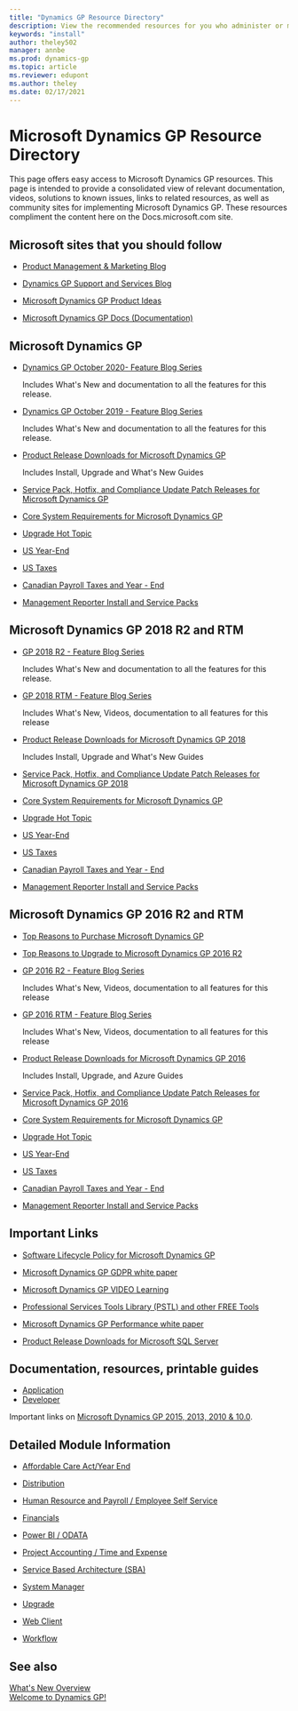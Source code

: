 ```yaml
---
title: "Dynamics GP Resource Directory"
description: View the recommended resources for you who administer or manage Dynamics GP.
keywords: "install"
author: theley502
manager: annbe
ms.prod: dynamics-gp
ms.topic: article
ms.reviewer: edupont
ms.author: theley
ms.date: 02/17/2021
---
```

# Microsoft Dynamics GP Resource Directory

This page offers easy access to Microsoft Dynamics GP resources. This page is intended to provide a consolidated view of relevant documentation, videos, solutions to known issues, links to related resources, as well as community sites for implementing Microsoft Dynamics GP. These resources compliment the content here on the Docs.microsoft.com site.

## Microsoft sites that you should follow

- [Product Management & Marketing Blog](https://community.dynamics.com/gp/b/gpteamblog)

- [Dynamics GP Support and Services Blog](https://community.dynamics.com/gp/b/dynamicsgp)
<!-- [Dynamics GP Developer Blog](https://msdn.microsoft.com/library/aa496082.aspx)
- [Dynamics Financial Reporting - Management Reporter](https://blogs.msdn.com/b/dynamics_financial_reporting/)-->

- [Microsoft Dynamics GP Product Ideas](https://experience.dynamics.com/ideas/categories/?forum=771cc5ac-c117-e811-8105-3863bb2e0320&forumName=Dynamics%20GP)

- [Microsoft Dynamics GP Docs (Documentation)](index.md)

## Microsoft Dynamics GP

- [Dynamics GP October 2020- Feature Blog Series](https://community.dynamics.com/gp/b/dynamicsgp/posts/microsoft-dynamics-gp-2020-new-feature-blog-series-schedule-410418203)

  Includes What's New and documentation to all the features for this release.  
- [Dynamics GP October 2019 - Feature Blog Series](https://community.dynamics.com/gp/b/dynamicsgp/posts/microsoft-dynamics-gp-2018-r3-new-feature-blog-series-schedule)

  Includes What's New and documentation to all the features for this release.
- [Product Release Downloads for Microsoft Dynamics GP](/dynamics/s-e/gp/MDGP2018_Release_Download_378)

  Includes Install, Upgrade and What's New Guides
- [Service Pack, Hotfix, and Compliance Update Patch Releases for Microsoft Dynamics GP](/dynamics/s-e/gp/MDGP2018_PatchReleases_377)
- [Core System Requirements for Microsoft Dynamics GP](installation/system-requirements-core.md)
- [Upgrade Hot Topic](https://docs.microsoft.com/dynamics/s-e/)
- [US Year-End](/dynamics/s-e/gp/usgpye2018_396)
- [US Taxes](/dynamics/s-e/gp/tugp2018_391)
- [Canadian Payroll Taxes and Year - End](/dynamics/s-e/gp/cagptuye2018_285)
- [Management Reporter Install and Service Packs](/dynamics/s-e/mr/mroverview_435)

## <a name="GP2018"></a>Microsoft Dynamics GP 2018 R2 and RTM

- [GP 2018 R2 - Feature Blog Series](https://community.dynamics.com/gp/b/dynamicsgp/archive/2018/09/24/microsoft-dynamics-gp-2018-r2-new-feature-blog-series-schedule)

  Includes What's New and documentation to all the features for this release.  
- [GP 2018 RTM - Feature Blog Series](https://community.dynamics.com/gp/b/dynamicsgp/archive/2017/10/25/microsoft-dynamics-gp-2018-new-feature-blog-series-schedule)

  Includes What's New, Videos, documentation to all features for this release
- [Product Release Downloads for Microsoft Dynamics GP 2018](/dynamics/s-e/gp/MDGP2018_Release_Download_378)

  Includes Install, Upgrade and What's New Guides
- [Service Pack, Hotfix, and Compliance Update Patch Releases for Microsoft Dynamics GP 2018](/dynamics/s-e/gp/MDGP2018_PatchReleases_377)
- [Core System Requirements for Microsoft Dynamics GP](installation/system-requirements-core.md)  
- [Upgrade Hot Topic](https://docs.microsoft.com/dynamics/s-e/)
- [US Year-End](/dynamics/s-e/gp/usgpye2018_396)
- [US Taxes](/dynamics/s-e/gp/tugp2018_391)
- [Canadian Payroll Taxes and Year - End](/dynamics/s-e/gp/cagptuye2018_285)
- [Management Reporter Install and Service Packs](/dynamics/s-e/mr/mroverview_435)

## Microsoft Dynamics GP 2016 R2 and RTM

- [Top Reasons to Purchase Microsoft Dynamics GP](https://mbs.microsoft.com/files/customer/GP/Learning/Systemreq/MicrosoftDynamicsGP2016TopReasonsToBuy.pdf)
- [Top Reasons to Upgrade to Microsoft Dynamics GP 2016 R2](https://mbs.microsoft.com/files/customer/GP/Learning/Systemreq/MicrosoftDynamicsGP2016TopReasonsToUpgrade.pdf)
- [GP 2016 R2 - Feature Blog Series](https://community.dynamics.com/gp/b/dynamicsgp/archive/2016/11/11/microsoft-dynamics-gp-2016-r2-new-feature-blog-series-schedule)

  Includes What's New, Videos, documentation to all features for this release
- [GP 2016 RTM - Feature Blog Series](https://community.dynamics.com/gp/b/dynamicsgp/archive/2016/03/30/microsoft-dynamics-gp-2016-new-features-blog-series-schedule)

  Includes What's New, Videos, documentation to all features for this release
- [Product Release Downloads for Microsoft Dynamics GP 2016](/dynamics/s-e/gp/MDGP2016_Release_Download_371)

  Includes Install, Upgrade, and Azure Guides
- [Service Pack, Hotfix, and Compliance Update Patch Releases for Microsoft Dynamics GP 2016](/dynamics/s-e/gp/MDGP2016_PatchReleases_370)
- [Core System Requirements for Microsoft Dynamics GP](installation/system-requirements-core.md)  
- [Upgrade Hot Topic](https://docs.microsoft.com/dynamics/s-e/)
- [US Year-End](/dynamics/s-e/gp/usgpye2016_395)  
- [US Taxes](/dynamics/s-e/gp/tugp2016_390)  
- [Canadian Payroll Taxes and Year - End](/dynamics/s-e/gp/cagptuye2016_284)
- [Management Reporter Install and Service Packs](/dynamics/s-e/mr/mroverview_435)

## Important Links

- [Software Lifecycle Policy for Microsoft Dynamics GP](terms/lifecycle.md)  

- [Microsoft Dynamics GP GDPR white paper](https://servicetrust.microsoft.com/ViewPage/TrustDocuments?command=Download&downloadType=Document&downloadId=5068db5f-cc6b-45d9-9916-fb8dcd801d03&docTab=6d000410-c9e9-11e7-9a91-892aae8839ad_FAQ_and_White_Papers)

- [Microsoft Dynamics GP VIDEO Learning](https://mbs.microsoft.com/_layouts/15/DocIdRedir.aspx?ID=MBSDYN-3-11073)

- [Professional Services Tools Library (PSTL) and other FREE Tools](/dynamics/s-e/gp/noam_pstl_delta)

- [Microsoft Dynamics GP Performance white paper](https://docs.microsoft.com/dynamics/s-e/)

- [Product Release Downloads for Microsoft SQL Server](https://businesscenter.mbs.microsoft.com/#contentdetail/SQLdownloadOverview)

## Documentation, resources, printable guides

- [Application](/previous-versions/dynamics-gp/appuser-itpro/hh686187%28v=gp.20%29)
- [Developer](/previous-versions/dynamicsgp/developer/bb219081%28v=msdn.10%29)

Important links on [Microsoft Dynamics GP 2015, 2013, 2010 & 10.0](https://mbs.microsoft.com/_layouts/15/DocIdRedir.aspx?ID=MBSDYN-3-5969).

## Detailed Module Information

- [Affordable Care Act/Year End](https://mbs.microsoft.com/Files/customer/GP/Downloads/Updates/ACAYEAREND.docx)

- [Distribution](https://mbs.microsoft.com/Files/customer/GP/Downloads/Updates/Distribution.docx)

- [Human Resource and Payroll / Employee Self Service](https://mbs.microsoft.com/Files/customer/GP/Downloads/Updates/HRPSelfServe.docx)

- [Financials](https://mbs.microsoft.com/Files/customer/GP/Downloads/Updates/Financials.docx)

- [Power BI / ODATA](https://mbs.microsoft.com/_layouts/15/DocIdRedir.aspx?ID=MBSDYN-3-10876)

- [Project Accounting / Time and Expense](https://mbs.microsoft.com/Files/customer/GP/Downloads/Updates/ProjectTE.docx)

- [Service Based Architecture (SBA)](https://mbs.microsoft.com/Files/customer/GP/Downloads/Updates/SBA.docx)

- [System Manager](https://mbs.microsoft.com/Files/customer/GP/Downloads/Updates/SystemManager.docx)

- [Upgrade](https://mbs.microsoft.com/Files/customer/GP/Downloads/Updates/Update.docx)

- [Web Client](https://mbs.microsoft.com/Files/customer/GP/Downloads/Updates/WEBCLIENT.docx)

- [Workflow](https://mbs.microsoft.com/Files/customer/GP/Downloads/Updates/WORKFLOW%202.docx)

## See also

[What's New Overview](whats-new/introduction.md)  
[Welcome to Dynamics GP!](index.md)  
